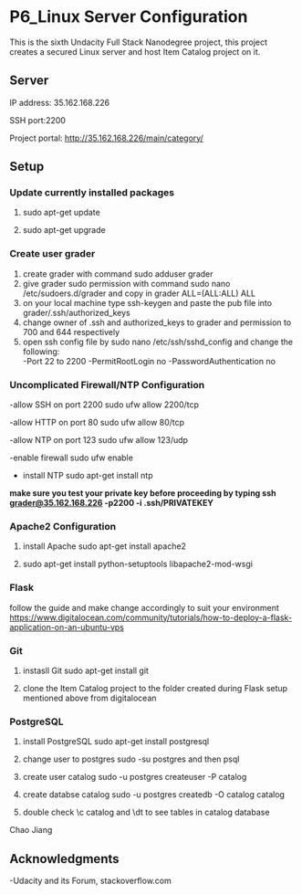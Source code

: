 # P6_Linux Server Configuration

This is the sixth Undacity Full Stack Nanodegree project, this project creates
a secured Linux server and host Item Catalog project on it.

## Server
  IP address: 35.162.168.226 
  
  SSH port:2200
  
  Project portal: http://35.162.168.226/main/category/
## Setup
### Update currently installed packages
  1. sudo apt-get update
  
  2. sudo apt-get upgrade
  
### Create user grader
  1. create grader with command sudo adduser grader 
  2. give grader sudo permission with command sudo nano /etc/sudoers.d/grader and copy in 
  grader ALL=(ALL:ALL) ALL  
  3. on your local machine type ssh-keygen and paste the pub file into grader/.ssh/authorized_keys  
  4. change owner of .ssh and authorized_keys to grader and permission to 700 and 644 respectively
  5. open ssh config file by sudo nano /etc/ssh/sshd_config and change the following:             
      -Port 22 to 2200
      -PermitRootLogin no
      -PasswordAuthentication no  
### Uncomplicated Firewall/NTP Configuration  
   -allow SSH on port 2200    sudo ufw allow 2200/tcp
   
   -allow HTTP on port 80     sudo ufw allow 80/tcp
   
   -allow NTP on port 123     sudo ufw allow 123/udp
   
   -enable firewall           sudo ufw enable
   
   - install NTP              sudo apt-get install ntp
   
   __make sure you test your private key before proceeding by typing                                                                         ssh grader@35.162.168.226 -p2200 -i .ssh/PRIVATEKEY__
   
### Apache2 Configuration
  1. install Apache sudo apt-get install apache2
  
  2. sudo apt-get install python-setuptools libapache2-mod-wsgi
  
### Flask 
   follow the guide and make change accordingly to suit your environment
https://www.digitalocean.com/community/tutorials/how-to-deploy-a-flask-application-on-an-ubuntu-vps

### Git
  1. instasll Git             sudo apt-get install git
  
  2. clone the Item Catalog project to the folder created during Flask setup mentioned above from digitalocean
  
### PostgreSQL
  1. install PostgreSQL       sudo apt-get install postgresql 
  
  2. change user to postgres  sudo -su postgres and then psql
  
  3. create user catalog      sudo -u postgres createuser -P catalog
  
  4. create databse catalog   sudo -u postgres createdb -O catalog catalog
  
  5. double check             \c catalog and \dt to see tables in catalog database
  
  
Chao Jiang

## Acknowledgments
-Udacity and its Forum, stackoverflow.com


